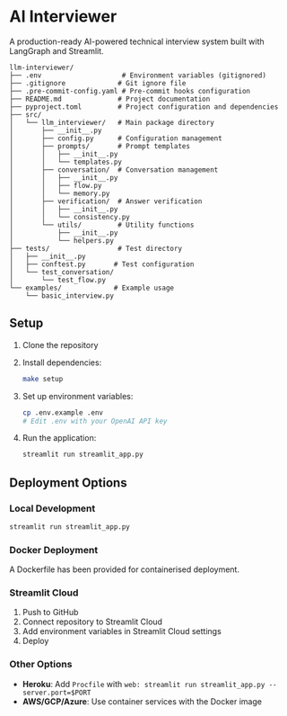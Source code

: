 # AI Interviewer

A production-ready AI-powered technical interview system built with LangGraph and Streamlit.

```
llm-interviewer/
├── .env                    # Environment variables (gitignored)
├── .gitignore             # Git ignore file
├── .pre-commit-config.yaml # Pre-commit hooks configuration
├── README.md              # Project documentation
├── pyproject.toml         # Project configuration and dependencies
├── src/
│   └── llm_interviewer/   # Main package directory
│       ├── __init__.py
│       ├── config.py      # Configuration management
│       ├── prompts/       # Prompt templates
│       │   ├── __init__.py
│       │   └── templates.py
│       ├── conversation/  # Conversation management
│       │   ├── __init__.py
│       │   ├── flow.py
│       │   └── memory.py
│       ├── verification/  # Answer verification
│       │   ├── __init__.py
│       │   └── consistency.py
│       └── utils/         # Utility functions
│           ├── __init__.py
│           └── helpers.py
├── tests/                 # Test directory
│   ├── __init__.py
│   ├── conftest.py       # Test configuration
│   └── test_conversation/
│       └── test_flow.py
└── examples/             # Example usage
    └── basic_interview.py
```


## Setup

1. Clone the repository
2. Install dependencies:
   ```bash
   make setup
   ```

3. Set up environment variables:
   ```bash
   cp .env.example .env
   # Edit .env with your OpenAI API key
   ```

4. Run the application:
   ```bash
   streamlit run streamlit_app.py
   ```

## Deployment Options

### Local Development
```bash
streamlit run streamlit_app.py
```

### Docker Deployment
A Dockerfile has been  provided for containerised deployment.

### Streamlit Cloud
1. Push to GitHub
2. Connect repository to Streamlit Cloud
3. Add environment variables in Streamlit Cloud settings
4. Deploy

### Other Options
- **Heroku**: Add `Procfile` with `web: streamlit run streamlit_app.py --server.port=$PORT`
- **AWS/GCP/Azure**: Use container services with the Docker image